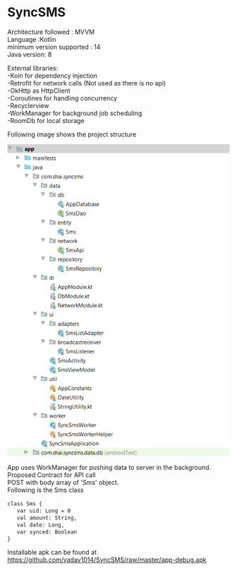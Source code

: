 # SyncSMS

Architecture followed : MVVM  
Language :Kotlin  
minimum version supported : 14  
Java version: 8
  
External libraries:  
-Koin for dependency injection  
-Retrofit for network calls  (Not used as there is no api)  
-OkHttp as HttpClient  
-Coroutines for handling concurrency  
-Recyclerview   
-WorkManager for background job scheduling  
-RoomDb for local storage

Following image shows the project structure  
  
![alt text](https://raw.githubusercontent.com/yadav1014/SyncSMS/master/SyncSms.png)  
  


App uses WorkManager for pushing data to server in the background.   
Proposed Contract for API call  
POST with body array of 'Sms' object.   
Following is the Sms class  
```
class Sms {
   var uid: Long = 0
   val amount: String,
   val date: Long,
   var synced: Boolean
}
```

Installable apk can be found at   
https://github.com/yadav1014/SyncSMS/raw/master/app-debug.apk
